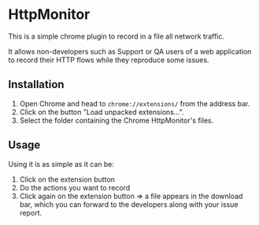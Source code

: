# HttpMonitor

This is a simple chrome plugin to record in a file all network traffic.

It allows non-developers such as Support or QA users of a web application to record their HTTP flows while they reproduce some issues.

## Installation

1. Open Chrome and head to ```chrome://extensions/``` from the address bar.
2. Click on the button "Load unpacked extensions...".
3. Select the folder containing the Chrome HttpMonitor's files.

## Usage

Using it is as simple as it can be: 

1. Click on the extension button
2. Do the actions you want to record
3. Click again on the extension button => a file appears in the download bar, which you can forward to the developers along with your issue report.
